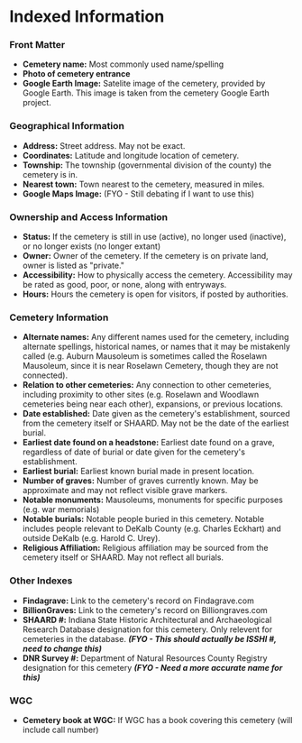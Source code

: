 # Indexed Information

### Front Matter
- **Cemetery name:** Most commonly used name/spelling
- **Photo of cemetery entrance**
- **Google Earth Image:** Satelite image of the cemetery, provided by Google Earth. This image is taken from the cemetery Google Earth project.

### Geographical Information
- **Address:** Street address. May not be exact.
- **Coordinates:** Latitude and longitude location of cemetery.
- **Township:** The township (governmental division of the county) the cemetery is in.
- **Nearest town:** Town nearest to the cemetery, measured in miles.
- **Google Maps Image:** (FYO - Still debating if I want to use this)

### Ownership and Access Information
- **Status:** If the cemetery is still in use (active), no longer used (inactive), or no longer exists (no longer extant)
- **Owner:** Owner of the cemetery. If the cemetery is on private land, owner is listed as "private."
- **Accessibility:** How to physically access the cemetery. Accessibility may be rated as good, poor, or none, along with entryways. 
- **Hours:** Hours the cemetery is open for visitors, if posted by authorities.

### Cemetery Information
- **Alternate names:** Any different names used for the cemetery, including alternate spellings, historical names, or names that it may be mistakenly called (e.g. Auburn Mausoleum is sometimes called the Roselawn Mausoleum, since it is near Roselawn Cemetery, though they are not connected).
- **Relation to other cemeteries:** Any connection to other cemeteries, including proximity to other sites (e.g. Roselawn and Woodlawn cemeteries being near each other), expansions, or previous locations.
- **Date established:** Date given as the cemetery's establishment, sourced from the cemetery itself or SHAARD. May not be the date of the earliest burial.
- **Earliest date found on a headstone:** Earliest date found on a grave, regardless of date of burial or date given for the cemetery's establishment.
- **Earliest burial:** Earliest known burial made in present location.
- **Number of graves:** Number of graves currently known. May be approximate and may not reflect visible grave markers.
- **Notable monuments:** Mausoleums, monuments for specific purposes (e.g. war memorials)
- **Notable burials:** Notable people buried in this cemetery. Notable includes people relevant to DeKalb County (e.g. Charles Eckhart) and outside DeKalb (e.g. Harold C. Urey).
- **Religious Affiliation:** Religious affiliation may be sourced from the cemetery itself or SHAARD. May not reflect all burials.

### Other Indexes
- **Findagrave:** Link to the cemetery's record on Findagrave.com
- **BillionGraves:** Link to the cemetery's record on Billiongraves.com
- **SHAARD #:** Indiana State Historic Architectural and Archaeological Research Database designation for this cemetery. Only relevent for cemeteries in the database. ***(FYO - This should actually be ISSHI #, need to change this)***
- **DNR Survey #:** Department of Natural Resources County Registry designation for this cemetery ***(FYO - Need a more accurate name for this)***

### WGC
- **Cemetery book at WGC:** If WGC has a book covering this cemetery (will include call number)
